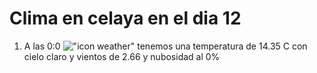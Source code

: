 # Clima en celaya en el dia 12

1. A las 0:0 !["icon weather"](http://openweathermap.org/img/w/01n.png) tenemos una temperatura de 14.35 C con cielo claro y  vientos de 2.66 y nubosidad al 0%
